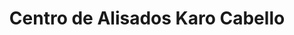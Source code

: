 ---
title: "Centro de Alisados Karo Cabello"
url: /cartagena/centro-de-alisados-karo-cabello/
shop: peluquería
---